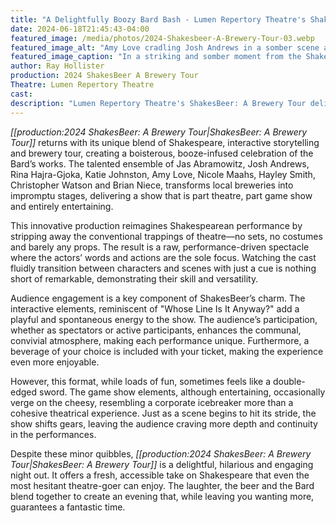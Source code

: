 ```yaml
---
title: "A Delightfully Boozy Bard Bash - Lumen Repertory Theatre's ShakesBeer: A Brewery Tour"
date: 2024-06-18T21:45:43-04:00
featured_image: /media/photos/2024-Shakesbeer-A-Brewery-Tour-03.webp
featured_image_alt: "Amy Love cradling Josh Andrews in a somber scene at a Shakespeare-themed performance in a brewery."
featured_image_caption: "In a striking and somber moment from the Shakespeare-themed brewery tour, Amy Love cradles an unresponsive Josh Andrews."
author: Ray Hollister
production: 2024 ShakesBeer A Brewery Tour
Theatre: Lumen Repertory Theatre
cast: 
description: "Lumen Repertory Theatre's ShakesBeer: A Brewery Tour delivers a boozy, interactive Shakespeare experience blending theatre, game show antics and craft brews for a night of laughter and fun."
---
```

*[[production:2024 ShakesBeer: A Brewery Tour|ShakesBeer: A Brewery Tour]]* returns with its unique blend of Shakespeare, interactive storytelling and brewery tour, creating a boisterous, booze-infused celebration of the Bard’s works. The talented ensemble of Jas Abramowitz, Josh Andrews, Rina Hajra-Gjoka, Katie Johnston, Amy Love, Nicole Maahs, Hayley Smith, Christopher Watson and Brian Niece, transforms local breweries into impromptu stages, delivering a show that is part theatre, part game show and entirely entertaining.<!--more-->

This innovative production reimagines Shakespearean performance by stripping away the conventional trappings of theatre—no sets, no costumes and barely any props. The result is a raw, performance-driven spectacle where the actors’ words and actions are the sole focus. Watching the cast fluidly transition between characters and scenes with just a cue is nothing short of remarkable, demonstrating their skill and versatility.

Audience engagement is a key component of ShakesBeer’s charm. The interactive elements, reminiscent of "Whose Line Is It Anyway?" add a playful and spontaneous energy to the show. The audience’s participation, whether as spectators or active participants, enhances the communal, convivial atmosphere, making each performance unique. Furthermore, a beverage of your choice is included with your ticket, making the experience even more enjoyable.

However, this format, while loads of fun, sometimes feels like a double-edged sword. The game show elements, although entertaining, occasionally verge on the cheesy, resembling a corporate icebreaker more than a cohesive theatrical experience. Just as a scene begins to hit its stride, the show shifts gears, leaving the audience craving more depth and continuity in the performances.

Despite these minor quibbles, *[[production:2024 ShakesBeer: A Brewery Tour|ShakesBeer: A Brewery Tour]]* is a delightful, hilarious and engaging night out. It offers a fresh, accessible take on Shakespeare that even the most hesitant theatre-goer can enjoy. The laughter, the beer and the Bard blend together to create an evening that, while leaving you wanting more, guarantees a fantastic time.